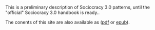 
This is a preliminary description of Sociocracy 3.0 patterns, until the "official" Sociocracy 3.0 handbook is ready..

The conents of this site are also available as ([pdf](S3-patterns-handbook.pdf) or [epub](S3-patterns-handbook.epub)).
